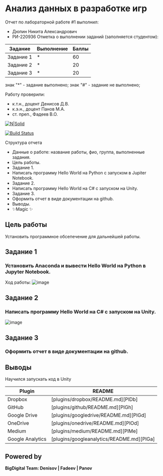 # Анализ данных в разработке игр
Отчет по лабораторной работе #1 выполнил:
- Дюпин Никита Александрович
- РИ-220936
Отметка о выполнении заданий (заполняется студентом):

| Задание | Выполнение | Баллы |
| ------ | ------ | ------ |
| Задание 1 | * | 60 |
| Задание 2 | * | 20 |
| Задание 3 | * | 20 |

знак "*" - задание выполнено; знак "#" - задание не выполнено;

Работу проверили:
- к.т.н., доцент Денисов Д.В.
- к.э.н., доцент Панов М.А.
- ст. преп., Фадеев В.О.

[![N|Solid](https://cldup.com/dTxpPi9lDf.thumb.png)](https://nodesource.com/products/nsolid)

[![Build Status](https://travis-ci.org/joemccann/dillinger.svg?branch=master)](https://travis-ci.org/joemccann/dillinger)

Структура отчета

- Данные о работе: название работы, фио, группа, выполненные задания.
- Цель работы.
- Задание 1.
- Написать программу Hello World на Python с запуском в Jupiter Notebook.
- Задание 2.
- Написать программу Hello World на C# с запуском на Unity.
- Задание 3.
- Оформить отчет в виде документации на github.
- Выводы.
- ✨Magic ✨

## Цель работы
Установить программное обсепечение для дальнейшей работы.

## Задание 1
### Установить Anaconda и вывести Hello World на Python в Jupyter Notebook.
Ход работы:
![image](https://github.com/nekit-mazut/DA-in-GameDev-lab1/assets/145917921/89d59730-676a-4775-951a-7ed9e50c0c2b)

## Задание 2
### Написать программу Hello World на C# с запуском на Unity.
![image](https://github.com/nekit-mazut/DA-in-GameDev-lab1/assets/145917921/408e3d73-7960-4e90-97ba-da2398263a49)



## Задание 3
### Оформить отчет в виде документации на github.

## Выводы
Научился запускать код в Unity


| Plugin | README |
| ------ | ------ |
| Dropbox | [plugins/dropbox/README.md][PlDb] |
| GitHub | [plugins/github/README.md][PlGh] |
| Google Drive | [plugins/googledrive/README.md][PlGd] |
| OneDrive | [plugins/onedrive/README.md][PlOd] |
| Medium | [plugins/medium/README.md][PlMe] |
| Google Analytics | [plugins/googleanalytics/README.md][PlGa] |

## Powered by

**BigDigital Team: Denisov | Fadeev | Panov**
